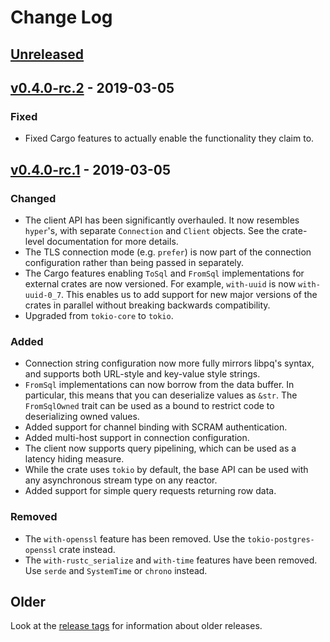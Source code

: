 # Change Log

## [Unreleased]

## [v0.4.0-rc.2] - 2019-03-05

### Fixed

* Fixed Cargo features to actually enable the functionality they claim to.

## [v0.4.0-rc.1] - 2019-03-05

### Changed

* The client API has been significantly overhauled. It now resembles `hyper`'s, with separate `Connection` and `Client`
    objects. See the crate-level documentation for more details.
* The TLS connection mode (e.g. `prefer`) is now part of the connection configuration rather than being passed in
    separately.
* The Cargo features enabling `ToSql` and `FromSql` implementations for external crates are now versioned. For example,
    `with-uuid` is now `with-uuid-0_7`. This enables us to add support for new major versions of the crates in parallel
    without breaking backwards compatibility.
* Upgraded from `tokio-core` to `tokio`.

### Added

* Connection string configuration now more fully mirrors libpq's syntax, and supports both URL-style and key-value style
    strings.
* `FromSql` implementations can now borrow from the data buffer. In particular, this means that you can deserialize
    values as `&str`. The `FromSqlOwned` trait can be used as a bound to restrict code to deserializing owned values.
* Added support for channel binding with SCRAM authentication.
* Added multi-host support in connection configuration.
* The client now supports query pipelining, which can be used as a latency hiding measure.
* While the crate uses `tokio` by default, the base API can be used with any asynchronous stream type on any reactor.
* Added support for simple query requests returning row data.

### Removed

* The `with-openssl` feature has been removed. Use the `tokio-postgres-openssl` crate instead.
* The `with-rustc_serialize` and `with-time` features have been removed. Use `serde` and `SystemTime` or `chrono`
    instead.

## Older

Look at the [release tags] for information about older releases.

[Unreleased]: https://github.com/sfackler/rust-postgres/compare/tokio-postgres-v0.4.0-rc.2...master
[v0.4.0-rc.2]: https://github.com/sfackler/rust-postgres/compare/tokio-postgres-v0.4.0-rc.1...tokio-postgres-v0.4.0-rc.2
[v0.4.0-rc.1]: https://github.com/sfackler/rust-postgres/compare/tokio-postgres-v0.3.0...tokio-postgres-v0.4.0-rc.1
[release tags]: https://github.com/sfackler/rust-postgres/releases
